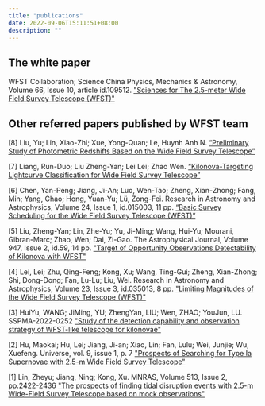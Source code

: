 ```yaml
---
title: "publications"
date: 2022-09-06T15:11:51+08:00
description: ""
---
```


## The white paper

WFST Collaboration; Science China Physics, Mechanics & Astronomy, Volume 66, Issue 10, article id.109512. [ "Sciences for The 2.5-meter Wide Field Survey Telescope (WFST)"](https://ui.adsabs.harvard.edu/abs/2023arXiv230607590W/abstract)


## Other referred papers published by WFST team

<!-- 按照时间从新到旧依次向后排序 -->
<!-- 格式根据：作者姓名，ads 上 publication 信息-->
[8] Liu, Yu; Lin, Xiao-Zhi; Xue, Yong-Quan; Le, Huynh Anh N. [“Preliminary Study of Photometric Redshifts Based on the Wide Field Survey Telescope”](https://ui.adsabs.harvard.edu/abs/2023RAA....23l5011L/abstract)

[7] Liang, Run-Duo; Liu Zheng-Yan; Lei Lei; Zhao Wen. [“Kilonova-Targeting Lightcurve Classification for Wide Field Survey Telescope”](https://arxiv.org/abs/2312.12169)

[6] Chen, Yan-Peng; Jiang, Ji-An; Luo, Wen-Tao; Zheng, Xian-Zhong; Fang, Min; Yang, Chao; Hong, Yuan-Yu; Lü, Zong-Fei. Research in Astronomy and Astrophysics, Volume 24, Issue 1, id.015003, 11 pp. [“Basic Survey Scheduling for the Wide Field Survey Telescope (WFST)”](https://ui.adsabs.harvard.edu/abs/2024RAA....24a5003C/abstract)

[5] Liu, Zheng-Yan; Lin, Zhe-Yu; Yu, Ji-Ming; Wang, Hui-Yu; Mourani, Gibran-Marc; Zhao, Wen; Dai, Zi-Gao. The Astrophysical Journal, Volume 947, Issue 2, id.59, 14 pp. 
["Target of Opportunity Observations Detectability of Kilonova with WFST"](https://ui.adsabs.harvard.edu/abs/2023ApJ...947...59L/abstract)
  
[4] Lei, Lei; Zhu, Qing-Feng; Kong, Xu; Wang, Ting-Gui; Zheng, Xian-Zhong; Shi, Dong-Dong; Fan, Lu-Lu; Liu, Wei. Research in Astronomy and Astrophysics, Volume 23, Issue 3, id.035013, 8 pp. 
["Limiting Magnitudes of the Wide Field Survey Telescope (WFST)"](https://ui.adsabs.harvard.edu/abs/2023RAA....23c5013L/abstract)

[3] HuiYu, WANG; JiMing, YU; ZhengYan, LIU; Wen, ZHAO; YouJun, LU. SSPMA-2022-0252 
["Study of the detection capability and observation strategy of WFST-like telescope for kilonovae"](https://ui.adsabs.harvard.edu/abs/2023SSPMA..53y9511H/abstract)

[2] Hu, Maokai; Hu, Lei; Jiang, Ji-an; Xiao, Lin; Fan, Lulu; Wei, Junjie; Wu, Xuefeng. Universe, vol. 9, issue 1, p. 7 
["Prospects of Searching for Type Ia Supernovae with 2.5-m Wide Field Survey Telescope"](https://ui.adsabs.harvard.edu/abs/2022Univ....9....7H/abstract)

[1] Lin, Zheyu; Jiang, Ning; Kong, Xu. MNRAS, Volume 513, Issue 2, pp.2422-2436 
["The prospects of finding tidal disruption events with 2.5-m Wide-Field Survey Telescope based on mock observations"](https://ui.adsabs.harvard.edu/abs/2022MNRAS.513.2422L/abstract)
